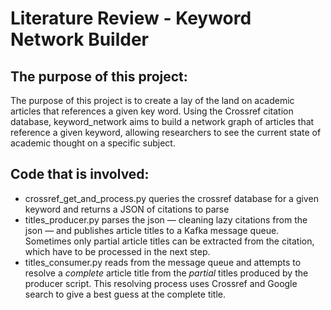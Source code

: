 # Literature Review - Keyword Network Builder

## The purpose of this project:

The purpose of this project is to create a lay of the land on academic articles that references a given key word.
Using the Crossref citation database, keyword_network aims to build a network graph of articles that reference
a given keyword, allowing researchers to see the current state of academic thought on a specific subject.

## Code that is involved:

- crossref_get_and_process.py queries the crossref database for a given keyword and returns a JSON of citations to parse
- titles_producer.py parses the json — cleaning lazy citations from the json — and publishes article titles 
to a Kafka message queue. Sometimes only partial article titles can be extracted from the citation, which have to be processed 
in the next step.
- titles_consumer.py reads from the message queue and attempts to resolve a *complete* article title from 
the *partial* titles produced by the producer script. This resolving process uses Crossref and Google search to give a best guess
at the complete title.
